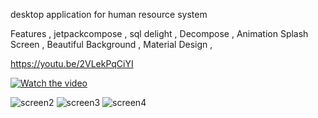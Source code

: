  

desktop application for human resource system

Features ,
jetpackcompose ,
sql delight ,
Decompose , 
Animation Splash Screen ,
Beautiful Background ,
Material Design ,


https://youtu.be/2VLekPqCiYI

[![Watch the video](https://user-images.githubusercontent.com/31845620/222424233-2dffefb5-13d1-4541-ab9d-5a435f50c366.png)](https://youtu.be/2VLekPqCiYI)


![screen2](https://user-images.githubusercontent.com/31845620/218876445-6f7d5e2f-2d53-4197-8f8d-0887171dfc32.png)
![screen3](https://user-images.githubusercontent.com/31845620/218876459-bd482b8b-2584-44fc-8cac-0ff479bc1629.png)
![screen4](https://user-images.githubusercontent.com/31845620/218876474-8239f989-234f-4d32-95d4-80eb41ba2843.png)
